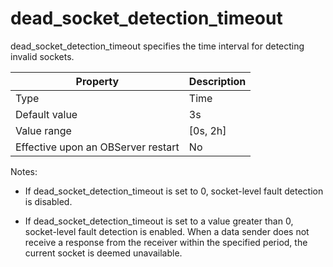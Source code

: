 dead_socket_detection_timeout
==================================================

dead_socket_detection_timeout specifies the time interval for detecting invalid sockets.


| **Property** | **Description** |
|------------------|------------|
| Type | Time |
| Default value | 3s |
| Value range | \[0s, 2h\] |
| Effective upon an OBServer restart | No |



Notes:

* If dead_socket_detection_timeout is set to 0, socket-level fault detection is disabled.



* If dead_socket_detection_timeout is set to a value greater than 0, socket-level fault detection is enabled. When a data sender does not receive a response from the receiver within the specified period, the current socket is deemed unavailable.





